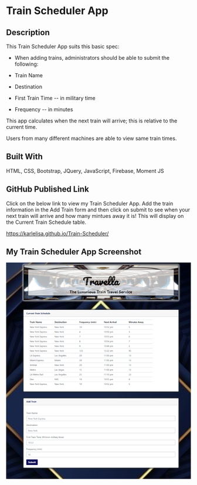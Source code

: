 # Train Scheduler App

## Description
This Train Scheduler App suits this basic spec:

* When adding trains, administrators should be able to submit the following:

* Train Name

* Destination

* First Train Time -- in military time

* Frequency -- in minutes

This app calculates when the next train will arrive; this is relative to the current time.

Users from many different machines are able to view same train times.


## Built With
HTML, CSS, Bootstrap, JQuery, JavaScript, Firebase, Moment JS


## GitHub Published Link
Click on the below link to view my Train Scheduler App. Add the train information in the Add Train form and then click on submit to see when your next train will arrive and how many mintues away it is! This will display on the Current Train Schedule table. 

https://karlelisa.github.io/Train-Scheduler/


## My Train Scheduler App Screenshot
![My Train Scheduler App Cover Page](/assets/images/my-train-scheduler-app-2.png) 
